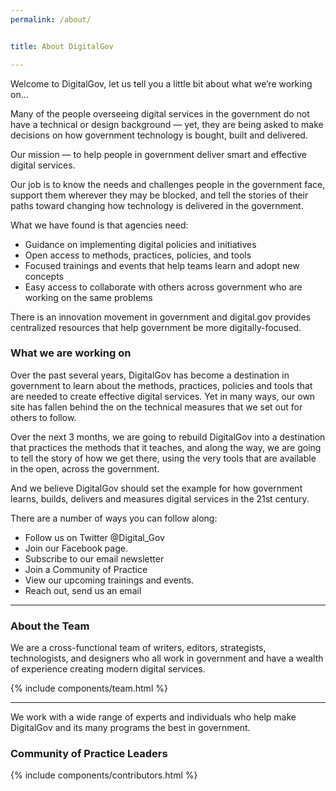 ```yaml
---
permalink: /about/


title: About DigitalGov

---
```


Welcome to DigitalGov, let us tell you a little bit about what we’re working on…

Many of the people overseeing digital services in the government do not have a technical or design background — yet, they are being asked to make decisions on how government technology is bought, built and delivered.

Our mission — to help people in government deliver smart and effective digital services.

Our job is to know the needs and challenges people in the government face, support them wherever they may be blocked, and tell the stories of their paths toward changing how technology is delivered in the government.

What we have found is that agencies need:
- Guidance on implementing digital policies and initiatives
- Open access to methods, practices, policies, and tools
- Focused trainings and events that help teams learn and adopt new concepts
- Easy access to collaborate with others across government who are working on the same problems

There is an innovation movement in government and digital.gov provides centralized resources that help government be more digitally-focused.

### What we are working on
Over the past several years, DigitalGov has become a destination in government to learn about the methods, practices, policies and tools that are needed to create effective digital services. Yet in many ways, our own site has fallen behind the on the technical measures that we set out for others to follow.

Over the next 3 months, we are going to rebuild DigitalGov into a destination that practices the methods that it teaches, and along the way, we are going to tell the story of how we get there, using the very tools that are available in the open, across the government.

And we believe DigitalGov should set the example for how government learns, builds, delivers and measures digital services in the 21st century.

There are a number of ways you can follow along:
- Follow us on Twitter @Digital_Gov
- Join our Facebook page.
- Subscribe to our email newsletter
- Join a Community of Practice
- View our upcoming trainings and events.
- Reach out, send us an email

***

### About the Team

We are a cross-functional team of writers, editors, strategists, technologists, and designers who all work in government and have a wealth of experience creating modern digital services.

{% include components/team.html %}

***

We work with a wide range of experts and individuals who help make DigitalGov and its many programs the best in government.

### Community of Practice Leaders

{% include components/contributors.html %}
